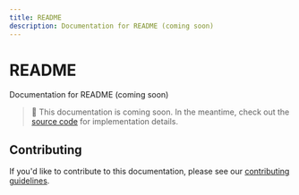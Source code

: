 ```yaml
---
title: README
description: Documentation for README (coming soon)
---
```


# README

Documentation for README (coming soon)

> 📝 This documentation is coming soon. In the meantime, check out the [source code](https://github.com/strategiz-io) for implementation details.

## Contributing

If you'd like to contribute to this documentation, please see our [contributing guidelines](https://github.com/strategiz-io/strategiz-docs).
